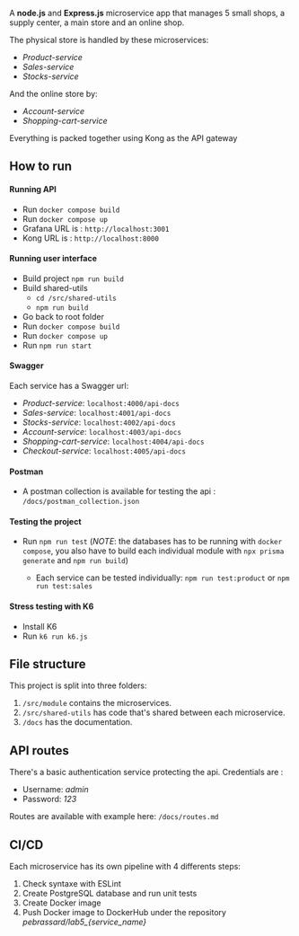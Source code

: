 A **node.js** and **Express.js** microservice app that manages 5 small shops, a supply center, a main store and an online shop.

The physical store is handled by these microservices:
    
- *Product-service*
- *Sales-service*
- *Stocks-service*

And the online store by:

 - *Account-service*
 - *Shopping-cart-service*

Everything is packed together using Kong as the API gateway

## How to run

#### Running API
- Run `docker compose build`
- Run `docker compose up`
- Grafana URL is : `http://localhost:3001`
- Kong URL is : `http://localhost:8000`

#### Running user interface
- Build project `npm run build`
- Build shared-utils 
    - `cd /src/shared-utils`
    - `npm run build`
- Go back to root folder
- Run `docker compose build`
- Run `docker compose up`
- Run `npm run start`

#### Swagger
Each service has a Swagger url:
- *Product-service*: `localhost:4000/api-docs`
- *Sales-service*: `localhost:4001/api-docs`
- *Stocks-service*: `localhost:4002/api-docs`
- *Account-service*: `localhost:4003/api-docs`
- *Shopping-cart-service*: `localhost:4004/api-docs`
- *Checkout-service*: `localhost:4005/api-docs`

#### Postman
- A postman collection is available for testing the api : `/docs/postman_collection.json`

#### Testing the project
- Run `npm run test` (*NOTE*: the databases has to be running with `docker compose`, you also have to build each individual module with `npx prisma generate` and `npm run build`)

    - Each service can be tested individually: `npm run test:product` or `npm run test:sales`


#### Stress testing with K6

- Install K6
- Run `k6 run k6.js`

## File structure
This project is split into three folders:

1. `/src/module` contains the microservices.
2. `/src/shared-utils` has code that's shared between each microservice.
3. `/docs` has the documentation.

## API routes
There's a basic authentication service protecting the api. Credentials are :
- Username: *admin*
- Password: *123*

Routes are available with example here: `/docs/routes.md`

## CI/CD
Each microservice has its own pipeline with 4 differents steps:

1. Check syntaxe with ESLint
2. Create PostgreSQL database and run unit tests
3. Create Docker image
4. Push Docker image to DockerHub under the repository *pebrassard/lab5_{service_name}*
